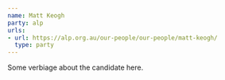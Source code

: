 ```yaml
---
name: Matt Keogh
party: alp
urls:
- url: https://alp.org.au/our-people/our-people/matt-keogh/
  type: party
---
```

Some verbiage about the candidate here.
